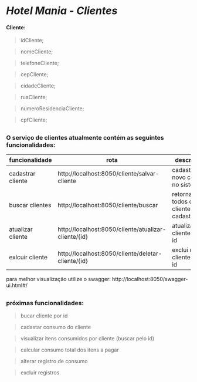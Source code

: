 # _Hotel Mania - Clientes_

#### Cliente: 
>idCliente;

>nomeCliente;

>telefoneCliente;

>cepCliente;

>cidadeCliente;

>ruaCliente;

>numeroResidenciaCliente;

>cpfCliente;

## 

### O serviço de clientes atualmente contém as seguintes funcionalidades:

|funcionalidade|rota|descrição|
|----|------|--------|
| cadastrar cliente | http://localhost:8050/cliente/salvar-cliente | cadastra um novo cliente no sistema|
| buscar clientes | http://localhost:8050/cliente/buscar | retorna todos os cliente cadastrados |
| atualizar cliente | http://localhost:8050/cliente/atualizar-cliente/{id} | atualiza um cliente pelo id |
| exlcuir cliente | http://localhost:8050/cliente/deletar-cliente/{id} | exclui um cliente pelo id |

para melhor visualização utilize o swagger: http://localhost:8050/swagger-ui.html#/

## 

### próximas funcionalidades: 
>bucar cliente por id

>cadastar consumo do cliente

>visualizar itens consumidos por cliente (buscar pelo id)

>calcular consumo total dos itens a pagar

>alterar registro de consumo

>excluir registros














